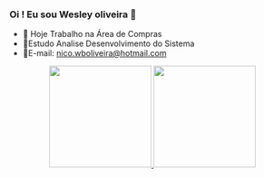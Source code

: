 ### Oi ! Eu sou Wesley oliveira 👋

- 🔭 Hoje Trabalho na Área de Compras 
- 🎒Estudo Analise Desenvolvimento do Sistema 
- 📧E-mail: nico.wboliveira@hotmail.com

<div align="center">
  <a href="https://github.com/nico-oliveira">
  <img height="180em" src="https://github-readme-stats.vercel.app/api?username=nico-oliveira&show_icons=true&theme=dark&include_all_commits=true&count_private=true"/>
  <img height="180em" src="https://github-readme-stats.vercel.app/api/top-langs/?username=nico-oliveira&layout=compact&langs_count=7&theme=dark"/>
</div>
